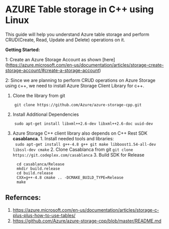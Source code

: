 AZURE Table storage in C++ using Linux
=======================================

This guide will help you understand Azure table storage and perform CRUD(Create, Read, Update and Delete) operations on it.

**Getting Started:**

1: Create an Azure Storage Account as shown [here]   (https://azure.microsoft.com/en-us/documentation/articles/storage-create-storage-account/#create-a-storage-account)


2: Since we are planning to perform CRUD operations on Azure Storage using c++, we need to install Azure Storage Client Library for c++.

  1. Clone the library from git
  ```
      git clone https://github.com/Azure/azure-storage-cpp.git
  ``` 
  2. Install Additional Dependencies
  ```
      sudo apt-get install libxml++2.6-dev libxml++2.6-doc uuid-dev
  ```
  3. Azure Storage C++ client library also depends on C++ Rest SDK **casablanca**.
    1.  Install needed tools and libraries:  
            ``` 
            sudo apt-get install g++-4.8 g++ git make libboost1.54-all-dev libssl-dev cmake
            ```
    2. Clone Casablanca from git
    ```
       git clone https://git.codeplex.com/casablanca
    ```
    3. Build SDK for Release
   ```
        cd casablanca/Release
        mkdir build.release
        cd build.release
        CXX=g++-4.8 cmake .. -DCMAKE_BUILD_TYPE=Release
        make
   ```


Refernces:
------------
1. https://azure.microsoft.com/en-us/documentation/articles/storage-c-plus-plus-how-to-use-tables/
2. https://github.com/Azure/azure-storage-cpp/blob/master/README.md
